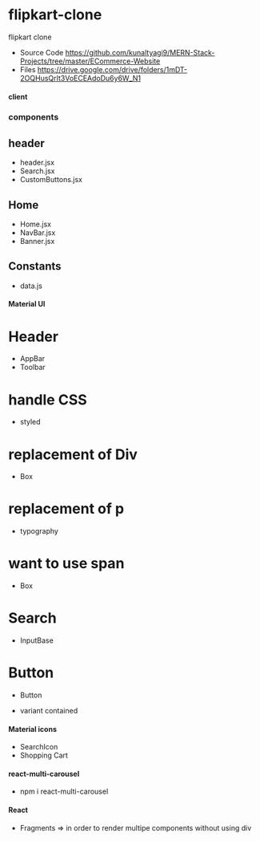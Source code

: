 # flipkart-clone

flipkart clone

- Source Code
  https://github.com/kunaltyagi9/MERN-Stack-Projects/tree/master/ECommerce-Website
- Files
  https://drive.google.com/drive/folders/1mDT-2OQHusQrIt3VoECEAdoDu6y6W_N1

#### client

### components

## header

- header.jsx
- Search.jsx
- CustomButtons.jsx

## Home

- Home.jsx
- NavBar.jsx
- Banner.jsx

## Constants

- data.js

#### Material UI

# Header

- AppBar
- Toolbar

# handle CSS

- styled

# replacement of Div

- Box

# replacement of p

- typography

# want to use span

- Box

# Search

- InputBase

# Button

- Button

* variant contained

#### Material icons

- SearchIcon
- Shopping Cart

#### react-multi-carousel

- npm i react-multi-carousel

#### React

- Fragments => in order to render multipe components without using div
